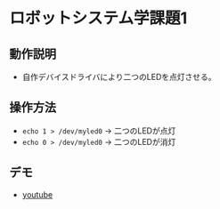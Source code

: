 # ロボットシステム学課題1
## 動作説明
- 自作デバイスドライバにより二つのLEDを点灯させる。

## 操作方法
- `echo 1 > /dev/myled0` -> 二つのLEDが点灯
- `echo 0 > /dev/myled0` -> 二つのLEDが消灯

## デモ
- [youtube]()

